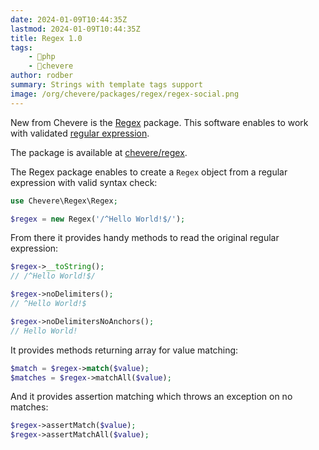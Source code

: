 ```yaml
---
date: 2024-01-09T10:44:35Z
lastmod: 2024-01-09T10:44:35Z
title: Regex 1.0
tags:
    - 🐘php
    - 🥑chevere
author: rodber
summary: Strings with template tags support
image: /org/chevere/packages/regex/regex-social.png
---
```


New from Chevere is the [Regex](https://chevere.org/packages/regex) package. This software enables to work with validated [regular expression](https://en.wikipedia.org/wiki/Regular_expression).

The package is available at [chevere/regex](https://github.com/chevere/regex).

The Regex package enables to create a `Regex` object from a regular expression with valid syntax check:

```php
use Chevere\Regex\Regex;

$regex = new Regex('/^Hello World!$/');
```

From there it provides handy methods to read the original regular expression:

```php
$regex->__toString();
// /^Hello World!$/

$regex->noDelimiters();
// ^Hello World!$

$regex->noDelimitersNoAnchors();
// Hello World!
```

It provides methods returning array for value matching:

```php
$match = $regex->match($value);
$matches = $regex->matchAll($value);
```

And it provides assertion matching which throws an exception on no matches:

```php
$regex->assertMatch($value);
$regex->assertMatchAll($value);
```
